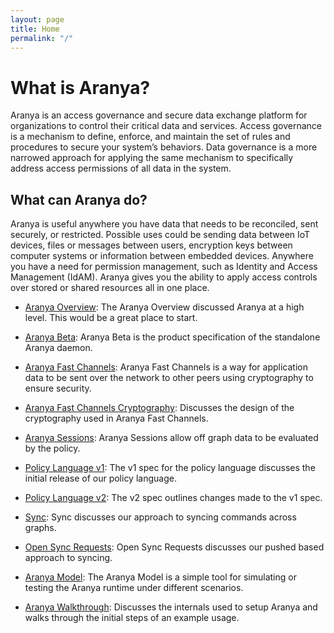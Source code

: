 ```yaml
---
layout: page
title: Home
permalink: "/"
---
```


# What is Aranya?
Aranya is an access governance and secure data exchange platform for organizations to control their critical data and services. Access governance is a mechanism to define, enforce, and maintain the set of rules and procedures to secure your system’s behaviors. Data governance is a more narrowed approach for applying the same mechanism to specifically address access permissions of all data in the system.

## What can Aranya do?
Aranya is useful anywhere you have data that needs to be reconciled, sent securely, or restricted. Possible uses could be sending data between IoT devices, files or messages between users, encryption keys between computer systems or information between embedded devices. Anywhere you have a need for permission management, such as Identity and Access Management (IdAM). Aranya gives you the ability to apply access controls over stored or shared resources all in one place.

- [Aranya Overview](overview): The Aranya Overview discussed Aranya at a high level. This would be a great place to start.

- [Aranya Beta](aranya-beta): Aranya Beta is the product specification of the standalone Aranya daemon.

- [Aranya Fast Channels](afc): Aranya Fast Channels is a way for application data to be sent over the network to other peers using cryptography to ensure security.

- [Aranya Fast Channels Cryptography](afc-cryptography): Discusses the design of the cryptography used in Aranya Fast Channels.

- [Aranya Sessions](aranya-sessions): Aranya Sessions allow off graph data to be evaluated by the policy.

- [Policy Language v1](policy-language-v1): The v1 spec for the policy language discusses the initial release of our policy language.

- [Policy Language v2](policy-language-v2): The v2 spec outlines changes made to the v1 spec.

- [Sync](sync): Sync discusses our approach to syncing commands across graphs.

- [Open Sync Requests](open-sync-requests): Open Sync Requests discusses our pushed based approach to syncing.

- [Aranya Model](aranya-model): The Aranya Model is a simple tool for simulating or testing the Aranya runtime under different scenarios.

- [Aranya Walkthrough](walkthrough): Discusses the internals used to setup Aranya and walks through the initial steps of an example usage.
